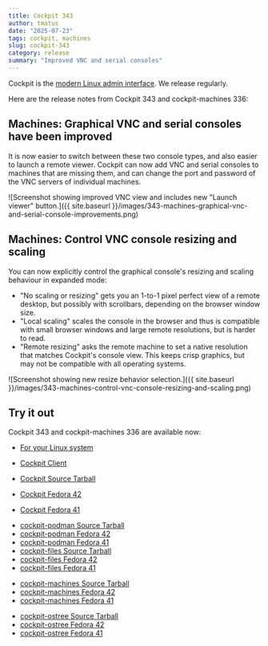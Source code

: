 ```yaml
---
title: Cockpit 343
author: tmatus
date: "2025-07-23"
tags: cockpit, machines
slug: cockpit-343
category: release
summary: "Improved VNC and serial consoles"
---
```


Cockpit is the [modern Linux admin interface](https://cockpit-project.org/).
We release regularly.

Here are the release notes from Cockpit 343 and cockpit-machines 336:

## Machines: Graphical VNC and serial consoles have been improved

It is now easier to switch between these two console types, and also easier to launch a remote viewer. Cockpit can now add VNC and serial consoles to machines that are missing them, and can change the port and password of the VNC servers of individual machines.

![Screenshot showing improved VNC view and includes new "Launch viewer" button.]({{ site.baseurl }}/images/343-machines-graphical-vnc-and-serial-console-improvements.png)

## Machines: Control VNC console resizing and scaling

You can now explicitly control the graphical console's resizing and scaling behaviour in expanded mode:
 * "No scaling or resizing" gets you an 1-to-1 pixel perfect view of a remote desktop, but possibly with scrollbars, depending on the browser window size.
 * "Local scaling" scales the console in the browser and thus is compatible with small browser windows and large remote resolutions, but is harder to read.
 * "Remote resizing" asks the remote machine to set a native resolution that matches Cockpit's console view. This keeps crisp graphics, but may not be compatible with all operating systems.

![Screenshot showing new resize behavior selection.]({{ site.baseurl }}/images/343-machines-control-vnc-console-resizing-and-scaling.png)

## Try it out

Cockpit 343 and cockpit-machines 336 are available now:

* [For your Linux system](https://cockpit-project.org/running.html)
* [Cockpit Client](https://flathub.org/apps/details/org.cockpit_project.CockpitClient)

* [Cockpit Source Tarball](https://github.com/cockpit-project/cockpit/releases/tag/343)
* [Cockpit Fedora 42](https://bodhi.fedoraproject.org/updates/FEDORA-2025-2835cbf11f)
* [Cockpit Fedora 41](https://bodhi.fedoraproject.org/updates/FEDORA-2025-8eb80e9a6f)
- [cockpit-podman Source Tarball](https://github.com/cockpit-project/cockpit-podman/releases/tag/110)
- [cockpit-podman Fedora 42](https://bodhi.fedoraproject.org/updates/FEDORA-2025-88cbcd7fc5)
- [cockpit-podman Fedora 41](https://bodhi.fedoraproject.org/updates/FEDORA-2025-225466f39e)
- [cockpit-files Source Tarball](https://github.com/cockpit-project/cockpit-files/releases/tag/25)
- [cockpit-files Fedora 42](https://bodhi.fedoraproject.org/updates/FEDORA-2025-f5529c387a)
- [cockpit-files Fedora 41](https://bodhi.fedoraproject.org/updates/FEDORA-2025-0f80a559d5)
* [cockpit-machines Source Tarball](https://github.com/cockpit-project/cockpit-machines/releases/tag/336)
* [cockpit-machines Fedora 42](https://bodhi.fedoraproject.org/updates/FEDORA-2025-585cb79d47)
* [cockpit-machines Fedora 41](https://bodhi.fedoraproject.org/updates/FEDORA-2025-200ccd6d0b)
- [cockpit-ostree Source Tarball](https://github.com/cockpit-project/cockpit-ostree/releases/tag/212)
- [cockpit-ostree Fedora 42](https://bodhi.fedoraproject.org/updates/FEDORA-2025-d9248ea49d)
- [cockpit-ostree Fedora 41](https://bodhi.fedoraproject.org/updates/FEDORA-2025-0f38827a47)

